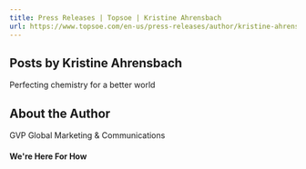 ```yaml
---
title: Press Releases | Topsoe | Kristine Ahrensbach
url: https://www.topsoe.com/en-us/press-releases/author/kristine-ahrensbach#main-content
---
```


## Posts by Kristine Ahrensbach

Perfecting chemistry for a better world

## About the Author

GVP Global Marketing & Communications

#### We're Here For How